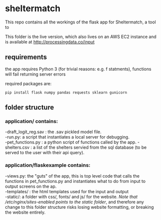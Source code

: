 # sheltermatch
This repo contains all the workings of the flask app for Sheltermatch, a tool to 

This folder is the live version, which also lives on an AWS EC2 instance and is available at 
http://processingdata.co/input

## requirements

the app requires Python 3 (for trivial reasons: e.g. f statments), functions will fail returning server errors 

required packages are: 

`pip install flask numpy pandas requests sklearn gunicorn`

## folder structure 

### application/ contains:

-draft_logit_reg.sav : the .sav pickled model file.  
-run.py: a script that instantiates a local server for debugging.   
-pet_functions.py : a python script of functions called by the app. 
-shelters.csv : a list of the shelters servied from the sql database (to be served to the user with their api query). 

### application/flaskexample contains: 
-views.py: the "guts" of the app, this is top level code that calls the functions in pet_functions.py and instantiates what to do from input to output screens on the ap.   
-templates/ : the html templates used for the input and output   
-static/: a folder with css/, fonts/ and js/ for the website. *Note that /etc/nginx/sites-enabled points to the static folder*, and therefore any change to this folder structure risks losing website formatting, or breaking the website entirely.   
